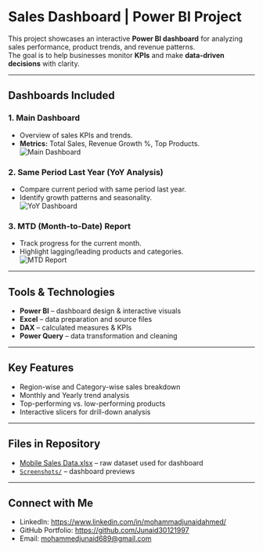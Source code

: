 # Sales Dashboard | Power BI Project

This project showcases an interactive **Power BI dashboard** for analyzing sales performance, product trends, and revenue patterns.  
The goal is to help businesses monitor **KPIs** and make **data-driven decisions** with clarity.

---

##  Dashboards Included

### 1. Main Dashboard  
- Overview of sales KPIs and trends.  
- **Metrics:** Total Sales, Revenue Growth %, Top Products.  
![Main Dashboard](https://github.com/Junaid30121997/Power-BI-Sales-Project/blob/main/Screenshot%202025-07-17%20155708.png)

### 2. Same Period Last Year (YoY Analysis)  
- Compare current period with same period last year.  
- Identify growth patterns and seasonality.  
![YoY Dashboard](https://github.com/Junaid30121997/Power-BI-Sales-Project/blob/main/Screenshot%202025-07-17%20155806.png)

### 3. MTD (Month-to-Date) Report  
- Track progress for the current month.  
- Highlight lagging/leading products and categories.  
![MTD Report](https://github.com/Junaid30121997/Power-BI-Sales-Project/blob/main/Screenshot%202025-07-17%20155846.png)

---

##  Tools & Technologies
- **Power BI** – dashboard design & interactive visuals  
- **Excel** – data preparation and source files  
- **DAX** – calculated measures & KPIs  
- **Power Query** – data transformation and cleaning  

---

##  Key Features
- Region-wise and Category-wise sales breakdown  
- Monthly and Yearly trend analysis  
- Top-performing vs. low-performing products  
- Interactive slicers for drill-down analysis  

---

##  Files in Repository
- [Mobile Sales Data.xlsx](https://github.com/Junaid30121997/Power-BI-Sales-Project/blob/main/Mobile%20Sales%20Data.xlsx) – raw dataset used for dashboard   
- [`Screenshots/`](https://github.com/Junaid30121997/Power-BI-Sales-Project/blob/main/Screenshot%202025-07-17%20155708.png) – dashboard previews  

---
## Connect with Me
- LinkedIn: https://www.linkedin.com/in/mohammadjunaidahmed/
- GitHub Portfolio: https://github.com/Junaid30121997
- Email: mohammedjunaid689@gmail.com


